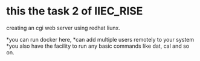 # this the task 2 of IIEC_RISE

creating an cgi web server using redhat liunx.

*you can run docker here, 
*can add multiple users remotely to your system
*you also have the facility to run any basic commands like dat, cal and so on.
